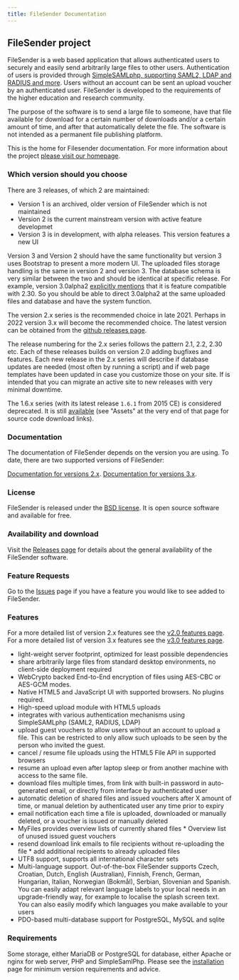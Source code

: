 ```yaml
---
title: FileSender Documentation
---
```


## FileSender project

FileSender is a web based application that allows authenticated users
to securely and easily send arbitrarily large files to other users.
Authentication of users is provided through [SimpleSAMLphp, supporting
SAML2, LDAP and RADIUS and
more](https://simplesamlphp.org/).
Users without an account can be sent an upload voucher by an
authenticated user. FileSender is developed to the requirements of the
higher education and research community.

The purpose of the software is to send a large file to someone, have
that file available for download for a certain number of downloads
and/or a certain amount of time, and after that automatically delete
the file. The software is not intended as a permanent file publishing
platform.

This is the home for Filesender documentation. For more information
about the project [please visit our homepage](https://filesender.org).

### Which version should you choose

There are 3 releases, of which 2 are maintained:

- Version 1 is an archived, older version of FileSender which is not maintained
- Version 2 is the current mainstream version with active feature developmet
- Version 3 is in development, with alpha releases. This version features a new UI

Version 3 and Version 2 should have the same functionality but version
3 uses Bootstrap to present a more modern UI. The uploaded files
storage handling is the same in version 2 and version 3. The database
schema is very similar between the two and should be identical at
specific release. For example, version 3.0alpha2 [explicitly
mentions](https://github.com/filesender/filesender/releases/tag/master3-filesender-3.0alpha2)
that it is feature compatible with 2.30. So you should be able to
direct 3.0alpha2 at the same uploaded files and database and have the
system function.

The version 2.x series is the recommended choice in late 2021. Perhaps
in 2022 version 3.x will become the recommended choice. The latest
version can be obtained from the [github releases
page](https://github.com/filesender/filesender/releases).

The release numbering for the 2.x series follows the
pattern 2.1, 2.2, 2.30 etc. Each of these releases builds on
version 2.0 adding bugfixes and features. Each new
release in the 2.x series will describe if database updates are needed
(most often by running a script) and if web page templates have been
updated in case you customize those on your site. If is intended that
you can migrate an active site to new releases with very minimal downtime.

The 1.6.x series (with its latest release `1.6.1` from 2015 CE) is considered deprecated. It is still
[available](https://github.com/filesender/filesender/releases/tag/1.6.1)
(see "Assets" at the very end of that page for source code download links).

### Documentation

The documentation of FileSender depends on the version you are using.
To date, there are two supported versions of FileSender:

[Documentation for versions 2.x](v2.0/).
[Documentation for versions 3.x](v3.0/).

### License

FileSender is released under the [BSD
license](https://opensource.org/licenses/BSD-3-Clause). It is open
source software and available for free.

### Availability and download

Visit the [Releases
page](https://github.com/filesender/filesender/releases) for details
about the general availability of the FileSender software.

### Feature Requests

Go to the [Issues](https://github.com/filesender/filesender/issues)
page if you have a feature you would like to see added to FileSender.

### Features

For a more detailed list of version 2.x features see the [v2.0 features page](v2.0/features/).
For a more detailed list of version 3.x features see the [v3.0 features page](v3.0/features/).

* light-weight server footprint, optimized for least possible dependencies
* share arbitrarily large files from standard desktop environments, no client-side deployment required
* WebCrypto backed End-to-End encryption of files using AES-CBC or AES-GCM modes.
* Native HTML5 and JavaScript UI with supported browsers. No plugins required.
* High-speed upload module with HTML5 uploads
* integrates with various authentication mechanisms using SimpleSAMLphp (SAML2, RADIUS, LDAP)
* upload guest vouchers to allow users without an account to upload a file. This can be restricted to only
  allow such uploads to be seen by the person who invited the guest.
* cancel / resume file uploads using the HTML5 File API in supported browsers
* resume an upload even after laptop sleep or from another machine with access to the same file.
* download files multiple times, from link with built-in password in auto-generated email, or directly from interface by authenticated user
* automatic deletion of shared files and issued vouchers after X amount of time, or manual deletion by authenticated user any time prior to expiry
* email notification each time a file is uploaded, downloaded or manually deleted, or a voucher is issued or manually deleted
* MyFiles provides overview lists of currently shared files * Overview list of unused issued guest vouchers
* resend download link emails to file recipients without re-uploading the file * add additional recipients to already uploaded files
* UTF8 support, supports all international character sets
* Multi-language support. Out-of-the-box FileSender supports Czech, Croatian, Dutch, English (Australian), Finnish, French, German, Hungarian, Italian, Norwegian (Bokmål), Serbian, Slovenian and Spanish. You can easily adapt relevant language labels to your local needs in an upgrade-friendly way, for example to localise the splash screen text. You can also easily modify which languages you make available to your users
* PDO-based multi-database support for PostgreSQL, MySQL and sqlite


### Requirements

Some storage, either MariaDB or PostgreSQL for database, either Apache
or nginx for web server, PHP and SimpleSamlPhp. Please see the
[installation](v3.0/install/) page for minimum version requirements
and advice.


